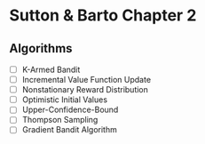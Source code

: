 # Sutton & Barto Chapter 2 


## Algorithms 

- [ ] K-Armed Bandit 
- [ ] Incremental Value Function Update
- [ ] Nonstationary Reward Distribution
- [ ] Optimistic Initial Values
- [ ] Upper-Confidence-Bound 
- [ ] Thompson Sampling
- [ ] Gradient Bandit Algorithm
